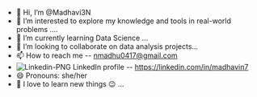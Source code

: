 - 👋 Hi, I’m @Madhavi3N
- 👀 I’m interested to explore my knowledge and tools in real-world problems ....
- 🌱 I’m currently learning Data Science ...
- 💞️ I’m looking to collaborate on data analysis projects...
- 📫 How to reach me -- nmadhu0417@gmail.com
- ![Linkedin-PNG](https://github.com/Madhavi3N/Madhavi3N/assets/146516099/b952cabb-e2e4-45a8-8d1f-9f0467166042)  LinkedIn profile -- https://linkedin.com/in/madhavin7
- 😄 Pronouns: she/her
- 🤩 I love to learn new things 😉 ...



<!---
Madhavi3N/Madhavi3N is a ✨ special ✨ repository because its `README.md` (this file) appears on your GitHub profile.
You can click the Preview link to take a look at your changes.
--->
